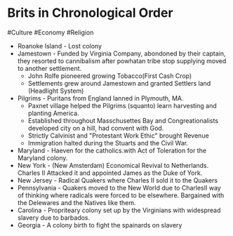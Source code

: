 # Brits in Chronological Order
#Culture #Economy #Religion 
- Roanoke Island - Lost colony 
- Jamestown - Funded by Virginia Company, abondoned by their captain, they resorted to cannibalism after powhatan tribe stop supplying moved to another settlement. 
	- John Rolfe pioneered growing Tobacco(First Cash Crop)
	- Settlements grew around Jamestown and granted Settlers land (Headlight System)
- Pilgrims - Puritans from England lanned in Plymouth, MA. 
	- Paxnet village helped the Pilgrims (squanto) learn harvesting and planting America.
	- Established throughout Masschusettes Bay and Congreationalists developed city on a hill, had convent with God. 
	- Strictly Calvinist and "Protestant Work Ethic" brought Revenue
	- Immigration halted during the Stuarts and the Civil War. 
- Maryland - Haeven for the catholics.with Act of Toleration for the Maryland colony.
- New York - (New Amsterdam) Economical Revival to Netherlands. Charles II Attacked it and appointed James as the Duke of York. 
- New Jersey - Radical Quakers where Charles II sold it to the Quakers
- Pennsylvania - Quakers moved to the New World due to CharlesII way of thinking where radicals were forced to be elsewhere. Bargained with the Delewares and the Natives like them.
- Carolina - Propriteary colony set up by the Virginians with widespread slavery due to barbados.
- Georgia - A colony birth to fight the spainards on slavery